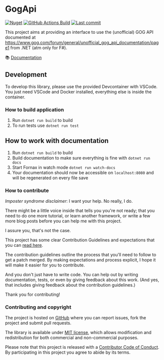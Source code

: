 # GogApi

[![Nuget](https://img.shields.io/nuget/v/NicoVIII.GogApi?style=flat-square&logo=nuget)](https://www.nuget.org/packages/NicoVIII.GogApi/)
[![GitHub Actions Build](https://img.shields.io/github/workflow/status/NicoVIII/GogApi/Build?style=flat-square)](https://github.com/NicoVIII/GogApi/actions/workflows/build.yml)
[![Last commit](https://img.shields.io/github/last-commit/NicoVIII/GogApi?style=flat-square)](https://github.com/NicoVIII/GogApi/commits/)

This project aims at providing an interface to use the (unofficial) GOG API documented at <https://www.gog.com/forum/general/unofficial_gog_api_documentation/page1> from .NET (atm only for F#).

📚 [Documentation](https://nicoviii.github.io/GogApi)

## Development

To develop this library, please use the provided Devcontainer with VSCode. You just need VSCode and
Docker installed, everything else is inside the container.

### How to build application

1. Run `dotnet run build` to build
2. To run tests use `dotnet run test`

## How to work with documentation

1. Run `dotnet run build` to build
2. Build documentation to make sure everything is fine with `dotnet run docs`
3. Start Fornax in watch mode `dotnet run watch-docs`
4. Your documentation should now be accessible on `localhost:8080` and will be regenerated on every file save

### How to contribute

_Imposter syndrome disclaimer_: I want your help. No really, I do.

There might be a little voice inside that tells you you're not ready; that you need to do one more tutorial, or learn another framework, or write a few more blog posts before you can help me with this project.

I assure you, that's not the case.

This project has some clear Contribution Guidelines and expectations that you can [read here](CONTRIBUTING.md).

The contribution guidelines outline the process that you'll need to follow to get a patch merged. By making expectations and process explicit, I hope it will make it easier for you to contribute.

And you don't just have to write code. You can help out by writing documentation, tests, or even by giving feedback about this work. (And yes, that includes giving feedback about the contribution guidelines.)

Thank you for contributing!

### Contributing and copyright

The project is hosted on [GitHub](https://github.com/NicoVIII/GogApi) where you can report issues, fork
the project and submit pull requests.

The library is available under [MIT license](LICENSE.md), which allows modification and redistribution for both commercial and non-commercial purposes.

Please note that this project is released with a [Contributor Code of Conduct](CODE_OF_CONDUCT.md). By participating in this project you agree to abide by its terms.
